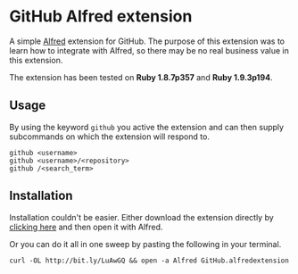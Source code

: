 # GitHub Alfred extension
A simple [Alfred](http://www.alfredapp.com/) extension for GitHub. The purpose
of this extension was to learn how to integrate with Alfred, so there may be no
real business value in this extension.

The extension has been tested on **Ruby 1.8.7p357** and **Ruby 1.9.3p194**.

## Usage
By using the keyword `github` you active the extension and can then supply
subcommands on which the extension will respond to.

    github <username>
    github <username>/<repository>
    github /<search_term>
    
## Installation
Installation couldn't be easier. Either download the extension directly by
[clicking here](http://bit.ly/LuAwGQ) and then open it with Alfred.


Or you can do it all in one sweep by pasting the following in your terminal.

    curl -OL http://bit.ly/LuAwGQ && open -a Alfred GitHub.alfredextension
